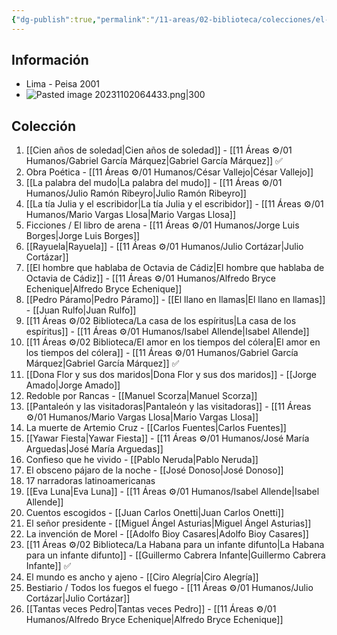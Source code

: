 ```yaml
---
{"dg-publish":true,"permalink":"/11-areas/02-biblioteca/colecciones/el-comercio-gran-biblioteca-literatura-latinoamericana/","noteIcon":""}
---
```


## Información
- Lima - Peisa 2001
- ![Pasted image 20231102064433.png|300](/img/user/10%20Entrada%20%F0%9F%9B%92/%F0%9F%92%BE%20Adjuntos/Pasted%20image%2020231102064433.png)
## Colección
1. [[Cien años de soledad\|Cien años de soledad]] - [[11 Áreas ⚙/01 Humanos/Gabriel García Márquez\|Gabriel García Márquez]] ✅
2. Obra Poética - [[11 Áreas ⚙/01 Humanos/César Vallejo\|César Vallejo]]
3. [[La palabra del mudo\|La palabra del mudo]] - [[11 Áreas ⚙/01 Humanos/Julio Ramón Ribeyro\|Julio Ramón Ribeyro]]
4. [[La tía Julia y el escribidor\|La tía Julia y el escribidor]] - [[11 Áreas ⚙/01 Humanos/Mario Vargas Llosa\|Mario Vargas Llosa]] 
5. Ficciones / El libro de arena - [[11 Áreas ⚙/01 Humanos/Jorge Luis Borges\|Jorge Luis Borges]] 
6. [[Rayuela\|Rayuela]] -  [[11 Áreas ⚙/01 Humanos/Julio Cortázar\|Julio Cortázar]]
7. [[El hombre que hablaba de Octavia de Cádiz\|El hombre que hablaba de Octavia de Cádiz]] - [[11 Áreas ⚙/01 Humanos/Alfredo Bryce Echenique\|Alfredo Bryce Echenique]]
8. [[Pedro Páramo\|Pedro Páramo]] - [[El llano en llamas\|El llano en llamas]] - [[Juan Rulfo\|Juan Rulfo]]
9. [[11 Áreas ⚙/02 Biblioteca/La casa de los espíritus\|La casa de los espíritus]] - [[11 Áreas ⚙/01 Humanos/Isabel Allende\|Isabel Allende]] 
10. [[11 Áreas ⚙/02 Biblioteca/El amor en los tiempos del cólera\|El amor en los tiempos del cólera]] - [[11 Áreas ⚙/01 Humanos/Gabriel García Márquez\|Gabriel García Márquez]] ✅
11. [[Dona Flor y sus dos maridos\|Dona Flor y sus dos maridos]] - [[Jorge Amado\|Jorge Amado]] 
12. Redoble por Rancas - [[Manuel Scorza\|Manuel Scorza]]
13. [[Pantaleón y las visitadoras\|Pantaleón y las visitadoras]] -  [[11 Áreas ⚙/01 Humanos/Mario Vargas Llosa\|Mario Vargas Llosa]]  
14. La muerte de Artemio Cruz - [[Carlos Fuentes\|Carlos Fuentes]] 
15. [[Yawar Fiesta\|Yawar Fiesta]] - [[11 Áreas ⚙/01 Humanos/José María Arguedas\|José María Arguedas]]
16. Confieso que he vivido - [[Pablo Neruda\|Pablo Neruda]] 
17. El obsceno pájaro de la noche - [[José Donoso\|José Donoso]] 
18. 17 narradoras latinoamericanas 
19. [[Eva Luna\|Eva Luna]] -  [[11 Áreas ⚙/01 Humanos/Isabel Allende\|Isabel Allende]]
20. Cuentos escogidos - [[Juan Carlos Onetti\|Juan Carlos Onetti]]  
21. El señor presidente - [[Miguel Ángel Asturias\|Miguel Ángel Asturias]] 
22. La invención de Morel - [[Adolfo Bioy Casares\|Adolfo Bioy Casares]] 
23. [[11 Áreas ⚙/02 Biblioteca/La Habana para un infante difunto\|La Habana para un infante difunto]] - [[Guillermo Cabrera Infante\|Guillermo Cabrera Infante]] ✅
24. El mundo es ancho y ajeno - [[Ciro Alegría\|Ciro Alegría]]
25. Bestiario / Todos los fuegos el fuego - [[11 Áreas ⚙/01 Humanos/Julio Cortázar\|Julio Cortázar]]
26. [[Tantas veces Pedro\|Tantas veces Pedro]] - [[11 Áreas ⚙/01 Humanos/Alfredo Bryce Echenique\|Alfredo Bryce Echenique]]